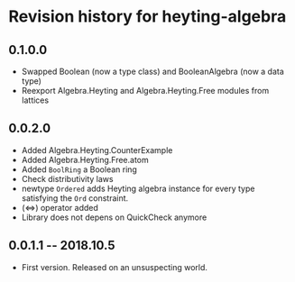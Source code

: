# Revision history for heyting-algebra

## 0.1.0.0

* Swapped Boolean (now a type class) and BooleanAlgebra (now a data type)
* Reexport Algebra.Heyting and Algebra.Heyting.Free modules from lattices

## 0.0.2.0

* Added Algebra.Heyting.CounterExample
* Added Algebra.Heyting.Free.atom
* Added `BoolRing` a Boolean ring
* Check distributivity laws
* newtype `Ordered` adds Heyting algebra instance for every type satisfying the
  `Ord` constraint.
* (<=>) operator added
* Library does not depens on QuickCheck anymore

## 0.0.1.1 -- 2018.10.5

* First version. Released on an unsuspecting world.
